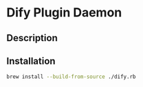 # Dify Plugin Daemon

## Description

## Installation

```bash
brew install --build-from-source ./dify.rb
```